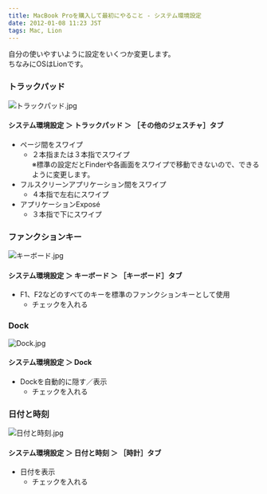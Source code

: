 ```yaml
---
title: MacBook Proを購入して最初にやること - システム環境設定
date: 2012-01-08 11:23 JST
tags: Mac, Lion
---
```


自分の使いやすいように設定をいくつか変更します。  
ちなみにOSはLionです。

### トラックパッド

![トラックパッド.jpg](2012-01-08/20120108_1766573.jpg)

#### システム環境設定 ＞ トラックパッド ＞ ［その他のジェスチャ］タブ
* ページ間をスワイプ
  - ２本指または３本指でスワイプ  
    ※標準の設定だとFinderや各画面をスワイプで移動できないので、できるように変更します。
* フルスクリーンアプリケーション間をスワイプ
  - ４本指で左右にスワイプ
* アプリケーションExpos&eacute;
  - ３本指で下にスワイプ

### ファンクションキー

![キーボード.jpg](2012-01-08/20120108_1766572.jpg)

#### システム環境設定 ＞ キーボード ＞ ［キーボード］タブ

* F1、F2などのすべてのキーを標準のファンクションキーとして使用
  - チェックを入れる

### Dock

![Dock.jpg](2012-01-08/20120108_1766571.jpg)

#### システム環境設定 ＞ Dock

* Dockを自動的に隠す／表示
  - チェックを入れる

### 日付と時刻

![日付と時刻.jpg](2012-01-08/20120108_1766648.jpg)

#### システム環境設定 ＞ 日付と時刻 ＞ ［時計］タブ

* 日付を表示
  - チェックを入れる
